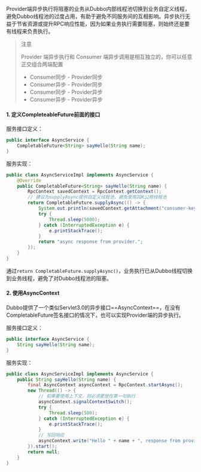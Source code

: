 Provider端异步执行将阻塞的业务从Dubbo内部线程池切换到业务自定义线程，避免Dubbo线程池的过度占用，有助于避免不同服务间的互相影响。异步执行无益于节省资源或提升RPC响应性能，因为如果业务执行需要阻塞，则始终还是要有线程来负责执行。

>注意
>
>Provider 端异步执行和 Consumer 端异步调用是相互独立的，你可以任意正交组合两端配置
>
>- Consumer同步 - Provider同步
>- Consumer异步 - Provider同步
>- Consumer同步 - Provider异步
>- Consumer异步 - Provider异步

#### 1. 定义CompleteableFuture前面的接口

服务接口定义：

```java
public interface AsyncService {
    CompletableFuture<String> sayHello(String name);
}
```

服务实现：

```java
public class AsyncServiceImpl implements AsyncService {
    @Override
    public CompletableFuture<String> sayHello(String name) {
        RpcContext savedContext = RpcContext.getContext();
        // 建议为supplyAsync提供自定义线程池，避免使用JDK公用线程池
        return CompletableFuture.supplyAsync(() -> {
            System.out.println(savedContext.getAttachment("consumer-key1"));
            try {
                Thread.sleep(5000);
            } catch (InterruptedException e) {
                e.printStackTrace();
            }
            return "async response from provider.";
        });
    }
}
```

通过`return CompletableFuture.supplyAsync()`，业务执行已从Dubbo线程切换到业务线程，避免了对Dubbo线程池的阻塞。

#### 2. 使用AsyncContext

Dubbo提供了一个类似Servlet3.0的异步接口==AsyncContext==，在没有CompletableFuture签名接口的情况下，也可以实现Provider端的异步执行。

服务接口定义：

```java
public interface AsyncService {
    String sayHello(String name);
}
```

服务实现：

```java
public class AsyncServiceImpl implements AsyncService {
    public String sayHello(String name) {
        final AsyncContext asyncContext = RpcContext.startAsync();
        new Thread(() -> {
            // 如果要使用上下文，则必须要放在第一句执行
            asyncContext.signalContextSwitch();
            try {
                Thread.sleep(500);
            } catch (InterruptedException e) {
                e.printStackTrace();
            }
            // 写回响应
            asyncContext.write("Hello " + name + ", response from provider.");
        }).start();
        return null;
    }
}
```